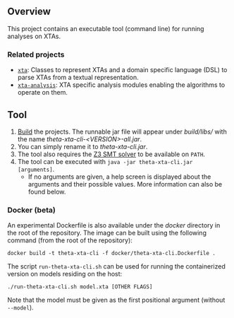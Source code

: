 ## Overview

This project contains an executable tool (command line) for running analyses on XTAs.

### Related projects

* [`xta`](../xta/README.md): Classes to represent XTAs and a domain specific language (DSL) to parse XTAs from a textual representation.
* [`xta-analysis`](../xta-analysis/README.md): XTA specific analysis modules enabling the algorithms to operate on them.

## Tool

1. [Build](../../doc/Build.md) the projects.
The runnable jar file will appear under _build/libs/_ with the name _theta-xta-cli-\<VERSION\>-all.jar_.
2. You can simply rename it to _theta-xta-cli.jar_.
3. The tool also requires the [Z3 SMT solver](../../doc/Build.md) to be available on `PATH`.
4. The tool can be executed with `java -jar theta-xta-cli.jar [arguments]`.
    - If no arguments are given, a help screen is displayed about the arguments and their possible values.
    More information can also be found below.

### Docker (beta)

An experimental Dockerfile is also available under the _docker_ directory in the root of the repository.
The image can be built using the following command (from the root of the repository):
```
docker build -t theta-xta-cli -f docker/theta-xta-cli.Dockerfile .
```

The script `run-theta-xta-cli.sh` can be used for running the containerized version on models residing on the host:
```
./run-theta-xta-cli.sh model.xta [OTHER FLAGS]
```
Note that the model must be given as the first positional argument (without `--model`).